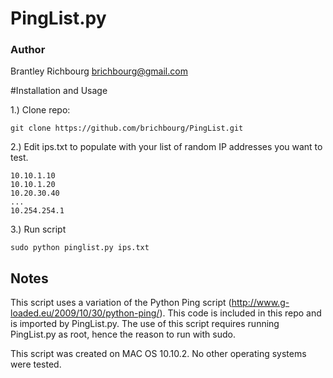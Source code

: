 # PingList.py
### Author
Brantley Richbourg <brichbourg@gmail.com>

#Installation and Usage

1.) Clone repo:

	git clone https://github.com/brichbourg/PingList.git

2.) Edit ips.txt to populate with your list of random IP addresses you want to test.

	10.10.1.10
	10.10.1.20
	10.20.30.40
	...
	10.254.254.1	

3.) Run script

	sudo python pinglist.py ips.txt

## Notes

This script uses a variation of the Python Ping script (http://www.g-loaded.eu/2009/10/30/python-ping/).  This code is included in this repo and is imported by PingList.py.  The use of this script requires running PingList.py as root, hence the reason to run with sudo.

This script was created on MAC OS 10.10.2.  No other operating systems were tested.
